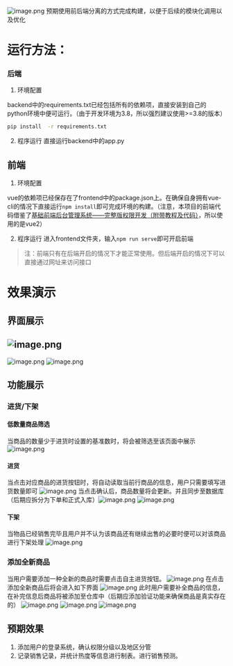 ![image.png](https://cdn.nlark.com/yuque/0/2023/png/40362764/1701505578708-0054f3ab-72e7-47c3-90e5-4b7f4d48f6fd.png#averageHue=%239c9c9c&clientId=ube801ec9-1f7d-4&from=paste&height=421&id=u1606d32c&originHeight=474&originWidth=1904&originalType=binary&ratio=0.9375&rotation=0&showTitle=false&size=65946&status=done&style=none&taskId=u004ea2e8-f77f-4d4a-be6a-b563876c7c2&title=&width=1692.4444444444443)
预期使用前后端分离的方式完成构建，以便于后续的模块化调用以及优化

# 运行方法：
### 后端

1. 环境配置

backend中的requirements.txt已经包括所有的依赖项，直接安装到自己的python环境中便可运行。（由于开发环境为3.8，所以强烈建议使用>=3.8的版本）
```bash
pip install  -r requirements.txt
```

2. 程序运行
直接运行backend中的app.py

## 前端

1. 环境配置

vue的依赖项已经保存在了frontend中的package.json上。在确保自身拥有vue-cli的情况下直接运行`npm install`即可完成环境的构建。（注意，本项目的前端代码借鉴了[基础前端后台管理系统——完整版权限开发（附带教程及代码）](https://blog.csdn.net/nanchen_J/article/details/121477925)，所以使用的是vue2）

2. 程序运行
进入frontend文件夹，输入`npm run serve`即可开启前端
> 注：前端只有在后端开启的情况下才能正常使用。但后端开启的情况下可以直接通过网址来访问接口


# 效果演示
## 界面展示
## ![image.png](https://cdn.nlark.com/yuque/0/2023/png/40362764/1701505267348-368362e3-2681-4daa-b746-39cb5c29abec.png#averageHue=%23f2e8c8&clientId=ube801ec9-1f7d-4&from=paste&height=591&id=u345e17ed&originHeight=665&originWidth=1891&originalType=binary&ratio=0.9375&rotation=0&showTitle=false&size=95329&status=done&style=none&taskId=uebe5a51b-639d-41f6-ae8d-2dc8f0e744d&title=&width=1680.888888888889)
![image.png](https://cdn.nlark.com/yuque/0/2023/png/40362764/1701505316304-06b71f7c-bfad-47b1-be1a-b341c072486a.png#averageHue=%23fefefe&clientId=ube801ec9-1f7d-4&from=paste&height=406&id=u39d9c737&originHeight=457&originWidth=1906&originalType=binary&ratio=0.9375&rotation=0&showTitle=false&size=55503&status=done&style=none&taskId=u0e4dedfd-acc2-4dec-a729-4faaae333f6&title=&width=1694.2222222222222)
![image.png](https://cdn.nlark.com/yuque/0/2023/png/40362764/1701505326553-5b906e05-34a4-4e5e-8ad5-e1232e7075b0.png#averageHue=%23e7cfac&clientId=ube801ec9-1f7d-4&from=paste&height=475&id=u104132ff&originHeight=534&originWidth=1897&originalType=binary&ratio=0.9375&rotation=0&showTitle=false&size=75459&status=done&style=none&taskId=u25080ae9-67dd-4c29-af48-cc08d970304&title=&width=1686.2222222222222)
## 功能展示
### 进货/下架
#### 低数量商品筛选
当商品的数量少于进货时设置的基准数时，将会被筛选至该页面中展示
![image.png](https://cdn.nlark.com/yuque/0/2023/png/40362764/1701505426146-34604b1f-7013-4401-a2bf-86577a45675f.png#averageHue=%23f2f1d6&clientId=ube801ec9-1f7d-4&from=paste&height=330&id=u217efb68&originHeight=371&originWidth=1912&originalType=binary&ratio=0.9375&rotation=0&showTitle=false&size=54188&status=done&style=none&taskId=u06b5319b-66ff-4bd1-a892-44de0e5b0a9&title=&width=1699.5555555555557)
#### 进货
当点击对应商品的进货按钮时，将自动读取当前行商品的信息，用户只需要填写进货数量即可
![image.png](https://cdn.nlark.com/yuque/0/2023/png/40362764/1701505714268-7f06ec71-4818-4de8-a7be-66ad0da4678b.png#averageHue=%239d9c9c&clientId=ube801ec9-1f7d-4&from=paste&height=412&id=u0c469800&originHeight=463&originWidth=1902&originalType=binary&ratio=0.9375&rotation=0&showTitle=false&size=64635&status=done&style=none&taskId=u036c5aeb-5058-4767-8b77-33115faeff5&title=&width=1690.6666666666667)
当点击确认后，商品数量将会更新。并且同步至数据库（后期应拆分为下单和正式入库）![image.png](https://cdn.nlark.com/yuque/0/2023/png/40362764/1701507211681-ae08d554-ba7d-41b3-b2bb-5a8a1b54bd02.png#averageHue=%23979797&clientId=ube801ec9-1f7d-4&from=paste&height=379&id=u640e39d2&originHeight=426&originWidth=1897&originalType=binary&ratio=0.9375&rotation=0&showTitle=false&size=77947&status=done&style=none&taskId=u548a7841-d292-4eda-b332-8e75d9f03c0&title=&width=1686.2222222222222)
![image.png](https://cdn.nlark.com/yuque/0/2023/png/40362764/1701505780852-5ace4b05-24f6-443b-9f01-3fef60b98289.png#averageHue=%23dec7a9&clientId=ube801ec9-1f7d-4&from=paste&height=332&id=ub168e7ba&originHeight=373&originWidth=1904&originalType=binary&ratio=0.9375&rotation=0&showTitle=false&size=54098&status=done&style=none&taskId=u1688b673-2762-41af-b7f5-75a867d9359&title=&width=1692.4444444444443)

#### 下架
当物品已经销售完毕且用户并不认为该商品还有继续出售的必要时便可以对该商品进行下架处理
![image.png](https://cdn.nlark.com/yuque/0/2023/png/40362764/1701505855956-beef5ea4-4404-4f54-93bd-ef45c6c886dd.png#averageHue=%23999998&clientId=ube801ec9-1f7d-4&from=paste&height=444&id=u05a71c8f&originHeight=499&originWidth=1889&originalType=binary&ratio=0.9375&rotation=0&showTitle=false&size=73076&status=done&style=none&taskId=udf66c750-c9e0-4f86-8568-44176728304&title=&width=1679.111111111111)
### 添加全新商品
当用户需要添加一种全新的商品时需要点击自主进货按钮。
![image.png](https://cdn.nlark.com/yuque/0/2023/png/40362764/1701508913843-98b32e5d-bbbf-4822-9700-4312a70b2433.png#averageHue=%23989898&clientId=ube801ec9-1f7d-4&from=paste&height=388&id=u698c7422&originHeight=436&originWidth=1909&originalType=binary&ratio=0.9375&rotation=0&showTitle=false&size=63906&status=done&style=none&taskId=u4a7b1b56-7eb4-49da-875f-d4dc98402f4&title=&width=1696.888888888889)
在点击添加全新商品后将会进入如下界面
![image.png](https://cdn.nlark.com/yuque/0/2023/png/40362764/1701508920743-37637bc5-7f86-4a93-a4f8-9f3430e184bd.png#averageHue=%239b9b9b&clientId=ube801ec9-1f7d-4&from=paste&height=672&id=FD50i&originHeight=756&originWidth=1911&originalType=binary&ratio=0.9375&rotation=0&showTitle=false&size=111854&status=done&style=none&taskId=u46a1422c-1733-406f-ac95-ee9340d80d4&title=&width=1698.6666666666667)
此时用户需要补全商品的信息，在补完信息后商品将被添加至仓库中（后期应添加验证功能来确保商品是真实存在的）
![image.png](https://cdn.nlark.com/yuque/0/2023/png/40362764/1701509075237-7540e5ab-3be0-4f48-befe-572ddc0a5e2f.png#averageHue=%239b9a9a&clientId=ube801ec9-1f7d-4&from=paste&height=690&id=u95060cad&originHeight=776&originWidth=1899&originalType=binary&ratio=0.9375&rotation=0&showTitle=false&size=104510&status=done&style=none&taskId=ub00d6550-e810-4d23-8bb7-dfbed7d9cf3&title=&width=1688)
![image.png](https://cdn.nlark.com/yuque/0/2023/png/40362764/1701510373527-7eb3cdca-2ee7-4afb-9f48-2ac73ea0314a.png#averageHue=%238f8f8f&clientId=ube801ec9-1f7d-4&from=paste&height=544&id=ubaf5af31&originHeight=612&originWidth=1854&originalType=binary&ratio=0.9375&rotation=0&showTitle=false&size=109290&status=done&style=none&taskId=ube9adbe1-f701-407e-b14b-12bf459cb82&title=&width=1648)
![image.png](https://cdn.nlark.com/yuque/0/2023/png/40362764/1701510390228-c28de251-dbfb-4c47-ae35-fbb93491c3cd.png#averageHue=%23e0c6a6&clientId=ube801ec9-1f7d-4&from=paste&height=628&id=u85d679d9&originHeight=706&originWidth=1922&originalType=binary&ratio=0.9375&rotation=0&showTitle=false&size=101260&status=done&style=none&taskId=u61ab0149-c25d-4d46-b278-eaaf72647d0&title=&width=1708.4444444444443)


## 预期效果

1. 添加用户的登录系统，确认权限分级以及地区分管
2. 记录销售记录，并统计热度等信息进行制表。进行销售预测。

